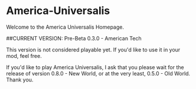 # America-Universalis

Welcome to the America Universalis Homepage.

##CURRENT VERSION:
Pre-Beta 0.3.0 - American Tech
  
  This version is not considered playable yet.
  If you'd like to use it in your mod, feel free.
  
  If you'd like to play America Universalis,
  I ask that you please wait for the release
  of version 0.8.0 - New World, or at the very
  least, 0.5.0 - Old World. Thank you.
